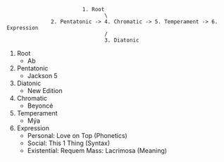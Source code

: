                             1. Root
                                   \
                  2. Pentatonic -> 4. Chromatic -> 5. Temperament -> 6. Expression
                                   /
                                   3. Diatonic
1. Root
   - Ab
2. Pentatonic
   - Jackson 5
3. Diatonic
   - New Edition
4. Chromatic
   - Beyoncé
5. Temperament
   - Mýa
6. Expression
   - Personal: Love on Top (Phonetics)
   - Social: This 1 Thing (Syntax)
   - Existential: Requem Mass: Lacrimosa (Meaning)

